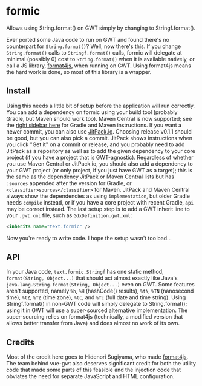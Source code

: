 # formic
Allows using String.format() on GWT simply by changing to Stringf.format().

Ever ported some Java code to run on GWT and found there's no counterpart for `String.format()`?
Well, now there's this. If you change `String.format()` calls to `Stringf.format()` calls, formic
will delegate at minimal (possibly 0) cost to `String.format()` when it is available natively, or
call a JS library, [format4js](https://github.com/madogiwa/format4js), when running on GWT. Using
format4js means the hard work is done, so most of this library is a wrapper.

## Install

Using this needs a little bit of setup before the application will run correctly.
You can add a dependency on formic using your build tool (probably Gradle, but Maven should work
too). Maven Central is now supported; see the
[right sidebar here](https://search.maven.org/artifact/com.github.tommyettinger/formic/0.1.1/jar)
for Gradle and Maven instructions. If you want a newer commit, you can also use
[JitPack.io](https://jitpack.io/#tommyettinger/formic). Choosing release v0.1.1 should be good,
but you can also pick a commit. JitPack shows instructions when you click "Get it" on a commit
or release, and you probably need to add JitPack as a repository as well as to add the given
dependency to your core project (if you have a project that is GWT-agnostic). Regardless of whether
you use Maven Central or JitPack.io, you should also add a dependency to your GWT project (or only
project, if you just have GWT as a target); this is the same as the dependency JitPack or Maven
Central lists but has `:sources` appended after the version for Gradle, or
`<classifier>sources</classifier>` for Maven. JitPack and Maven Central always show the
dependencies as using `implementation`, but older Gradle needs `compile` instead, or if you have a
core project with recent Gradle, `api` may be correct instead. The last setup step is to add a GWT
inherit line to your `.gwt.xml` file, such as `GdxDefinition.gwt.xml`:
```xml
<inherits name="text.formic" />
```

Now you're ready to write code. I hope the setup wasn't too bad...

## API

In your Java code, `text.formic.Stringf` has one static method,
`format(String, Object...)` that should act almost exactly like Java's
`java.lang.String.format(String, Object...)` even on GWT. Some features aren't supported, namely
`%h`, `%H` (hashCode() results), `%tN`, `%TN` (nanosecond time), `%tZ`, `%TZ` (time zone), `%tc`,
and `%Tc` (full date and time string). Using Stringf.format() in non-GWT code will simply
delegate to String.format(); using it in GWT will use a super-sourced alternative implementation.
The super-sourcing relies on format4js (technically, a modified version that allows better
transfer from Java) and does almost no work of its own.

## Credits

Most of the credit here goes to Hidenori Sugiyama, who made
[format4js](https://github.com/madogiwa/format4js). The team behind vue-gwt also deserves
significant credit for both the utility code that made some parts of this feasible and the
injection code that obviates the need for separate JavaScript and HTML configuration.
